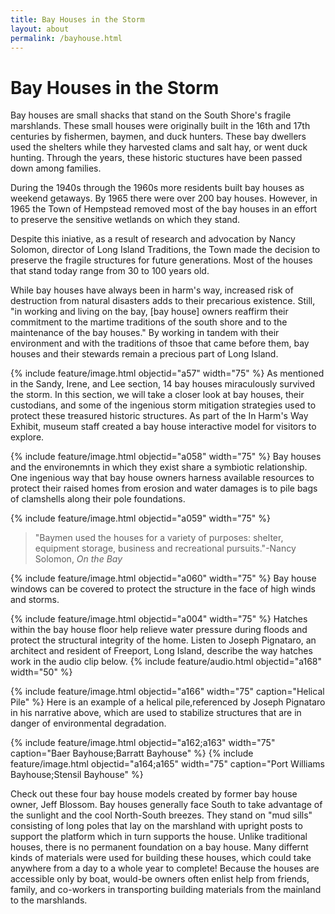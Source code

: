 ```yaml
---
title: Bay Houses in the Storm 
layout: about
permalink: /bayhouse.html
---
```

# Bay Houses in the Storm

Bay houses are small shacks that stand on the South Shore's fragile marshlands. These small houses were originally built in the 16th and 17th centuries by fishermen, baymen, and duck hunters. These bay dwellers used the shelters while they harvested clams and salt hay, or went duck hunting. Through the years, these historic stuctures have been passed down among families. 

During the 1940s through the 1960s more residents built bay houses as weekend getaways. By 1965 there were over 200 bay houses. However, in 1965 the Town of Hempstead removed most of the bay houses in an effort to preserve the sensitive wetlands on which they stand. 

Despite this iniative, as a result of research and advocation by Nancy Solomon, director of Long Island Traditions, the Town made the decision to preserve the fragile structures for future generations. Most of the houses that stand today range from 30 to 100 years old. 

While bay houses have always been in harm's way, increased risk of destruction from natural disasters adds to their precarious existence. Still, "in working and living on the bay, [bay house] owners reaffirm their commitment to the martime traditions of the south shore and to the maintenance of the bay houses." By working in tandem with their environment and with the traditions of thsoe that came before them, bay houses and their stewards remain a precious part of Long Island. 
 
{% include feature/image.html objectid="a57" width="75" %}
As mentioned in the Sandy, Irene, and Lee section, 14 bay houses miraculously survived the storm. In this section, we will take a closer look at bay houses, their custodians, and some of the ingenious storm mitigation strategies used to protect these treasured historic structures. As part of the In Harm's Way Exhibit, museum staff created a bay house interactive model for visitors to explore. 

 {% include feature/image.html objectid="a058" width="75" %}
Bay houses and the environemnts in which they exist share a symbiotic relationship. One ingenious way that bay house owners harness available resources to protect their raised homes from erosion and water damages is to pile bags of clamshells along their pole foundations. 
 
 {% include feature/image.html objectid="a059" width="75" %}
 >"Baymen used the houses for a variety of purposes: shelter, equipment storage, business and recreational pursuits."-Nancy Solomon, *On the Bay*

 {% include feature/image.html objectid="a060" width="75" %}
 Bay house windows can be covered to protect the structure in the face of high winds and storms. 
 
 {% include feature/image.html objectid="a004" width="75" %}
 Hatches within the bay house floor help relieve water pressure during floods and protect the structural integrity of the home. Listen to Joseph Pignataro, an architect and resident of Freeport, Long Island, describe the way hatches work in the audio clip below. 
 {% include feature/audio.html objectid="a168" width="50" %}

  {% include feature/image.html objectid="a166" width="75" caption="Helical Pile" %}
  Here is an example of a helical pile,referenced by Joseph Pignataro in his narrative above, which are used to stabilize structures that are in danger of environmental degradation. 

 {% include feature/image.html objectid="a162;a163" width="75" caption="Baer Bayhouse;Barratt Bayhouse" %}
 {% include feature/image.html objectid="a164;a165" width="75" caption="Port Williams Bayhouse;Stensil Bayhouse" %}

Check out these four bay house models created by former bay house owner, Jeff Blossom. Bay houses generally face South to take advantage of the sunlight and the cool North-South breezes. They stand on "mud sills" consisting of long poles that lay on the marshland with upright posts to support the platform which in turn supports the house. Unlike traditional houses, there is no permanent foundation on a bay house. Many differnt kinds of materials were used for building these houses, which could take anywhere from a day to a whole year to complete! Because the houses are accessible only by boat, would-be owners often enlist help from friends, family, and co-workers in transporting building materials from the mainland to the marshlands.



 




 








